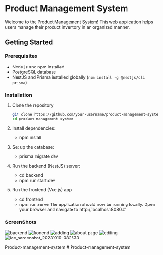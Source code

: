 # Product Management System

Welcome to the Product Management System! This web application helps users manage their product inventory in an organized manner.

## Getting Started

### Prerequisites

- Node.js and npm installed
- PostgreSQL database
- NestJS and Prisma installed globally (`npm install -g @nestjs/cli prisma`)

### Installation

1. Clone the repository:

   ```bash
   git clone https://github.com/your-username/product-management-system.git
   cd product-management-system
2. Install dependencies:
   - npm install
3. Set up the database:
   - prisma migrate dev
4. Run the backend (NestJS) server:
   - cd backend
   - npm run start:dev
5. Run the frontend (Vue.js) app:
   - cd frontend
   - npm run serve
The application should now be running locally. Open your browser and navigate to http://localhost:8080.#   
###  ScreenShots
![backend](https://github.com/abrsh6266/Product-management-system/assets/118188730/34f5c09c-0d19-4f85-9c00-dcf4c5cab475)
![fronend](https://github.com/abrsh6266/Product-management-system/assets/118188730/d7454555-9f94-4411-a959-a68d39b464bb)
![adding](https://github.com/abrsh6266/Product-management-system/assets/118188730/79d970b0-6f21-439d-8bd2-038b97edf324)
![about page](https://github.com/abrsh6266/Product-management-system/assets/118188730/f4b47a2c-b429-44b5-ada6-359399fec769)
![editing](https://github.com/abrsh6266/Product-management-system/assets/118188730/9c110f1f-2c9d-4065-a64d-db15e4895e91)
![ice_screenshot_20231019-082533](https://github.com/abrsh6266/Product-management-system/assets/118188730/60eb5944-1afb-4203-980e-6d3480bc1f88)

P r o d u c t - m a n a g e m e n t - s y s t e m 
 # Product-management-system
